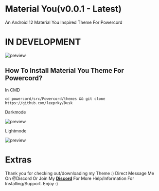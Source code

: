 # Material You(v0.0.1 - Latest)
An Android 12 Material You Inspired Theme For Powercord

# IN DEVELOPMENT

![preview](![image](https://user-images.githubusercontent.com/71296232/154808281-d01016a2-63b0-4e91-863b-b4f4b0a1dab3.png))

## How To Install Material You Theme For Powercord?

In CMD

```
cd powercord/src/Powercord/themes && git clone https://github.com/leeprky/Dusk
```

Darkmode

![preview]()

Lightmode

![preview]()

# Extras 

Thank you for checking out/downloading my Theme :)
Direct Message Me On @Discord Or Join My **[Discord](https://discord.gg/Ff3rqAYB89)** For More Help/Information For Installing/Support. Enjoy :)
